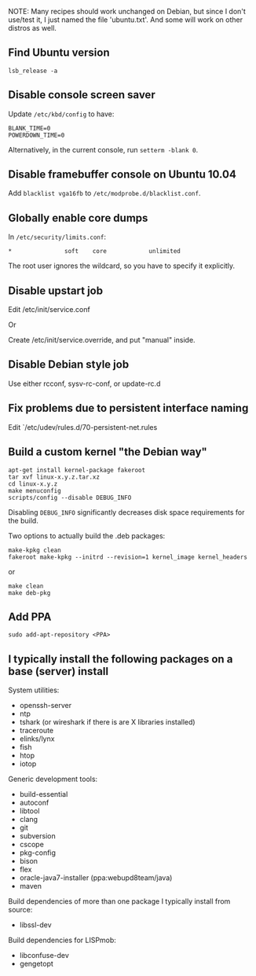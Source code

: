 NOTE: Many recipes should work unchanged on Debian, but since I don't use/test
      it, I just named the file 'ubuntu.txt'. And some will work on other
      distros as well.


Find Ubuntu version
-------------------

    lsb_release -a


Disable console screen saver
----------------------------

Update `/etc/kbd/config` to have:

    BLANK_TIME=0
    POWERDOWN_TIME=0

Alternatively, in the current console, run `setterm -blank 0`.


Disable framebuffer console on Ubuntu 10.04
-------------------------------------------

Add `blacklist vga16fb` to `/etc/modprobe.d/blacklist.conf`.


Globally enable core dumps
--------------------------

In `/etc/security/limits.conf`:

    *               soft    core            unlimited

The root user ignores the wildcard, so you have to specify it explicitly.


Disable upstart job
-------------------

Edit /etc/init/service.conf

Or

Create /etc/init/service.override, and put "manual" inside.


Disable Debian style job
------------------------

Use either rcconf, sysv-rc-conf, or update-rc.d


Fix problems due to persistent interface naming
-----------------------------------------------

Edit `/etc/udev/rules.d/70-persistent-net.rules


Build a custom kernel "the Debian way"
--------------------------------------

    apt-get install kernel-package fakeroot
    tar xvf linux-x.y.z.tar.xz
    cd linux-x.y.z
    make menuconfig
    scripts/config --disable DEBUG_INFO

Disabling `DEBUG_INFO` significantly decreases disk space requirements for the
build.

Two options to actually build the .deb packages:

    make-kpkg clean
    fakeroot make-kpkg --initrd --revision=1 kernel_image kernel_headers

or

    make clean
    make deb-pkg


Add PPA
-------

    sudo add-apt-repository <PPA>


I typically install the following packages on a base (server) install
---------------------------------------------------------------------

System utilities:

  * openssh-server
  * ntp
  * tshark (or wireshark if there is are X libraries installed)
  * traceroute
  * elinks/lynx
  * fish
  * htop
  * iotop

Generic development tools:

  * build-essential
  * autoconf
  * libtool
  * clang
  * git
  * subversion
  * cscope
  * pkg-config
  * bison
  * flex
  * oracle-java7-installer (ppa:webupd8team/java)
  * maven

Build dependencies of more than one package I typically install from source:

  * libssl-dev

Build dependencies for LISPmob:

  * libconfuse-dev
  * gengetopt
